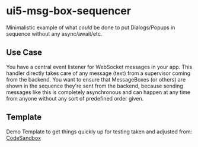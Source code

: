 # ui5-msg-box-sequencer

Minimalistic example of what _could_ be done to put Dialogs/Popups in sequence without any async/await/etc.

## Use Case

You have a central event listener for WebSocket messages in your app. This handler directly takes care of any message (text) from a supervisor coming from the backend. You want to ensure that MessageBoxes (or others) are shown in the sequence they're sent from the backend, because sending messages like this is completely asynchronous and can happen at any time from anyone without any sort of predefined order given.

## Template

Demo Template to get things quickly up for testing taken and adjusted from: [CodeSandbox](https://codesandbox.io/s/ui5-example-pglil?from-embed=&file=/webapp/App.view.xml)
